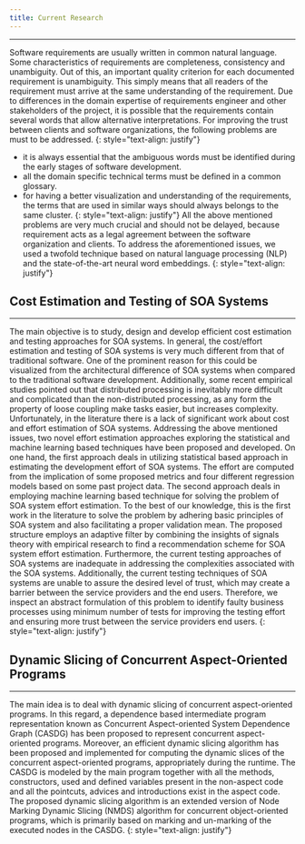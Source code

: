 ```yaml
---
title: Current Research
---
```

---
Software requirements are usually written in common natural language. Some characteristics of requirements are completeness, consistency and unambiguity. Out of this, an important quality criterion for each documented requirement is unambiguity. This simply means that all readers of the requirement must arrive at the same understanding of the requirement. Due to differences in the domain expertise of requirements engineer and other stakeholders of the project, it is possible that
the requirements contain several words that allow alternative interpretations. For improving the trust between clients and software organizations, the following problems are must to be addressed. 
{: style="text-align: justify"}
 - it is always essential that the ambiguous words must be identified during the early stages of software development. 
 - all the domain specific technical terms must be defined in a common glossary. 
 - for having a better visualization and understanding of the requirements, the terms that are used in similar ways should always belongs to the same cluster. 
{: style="text-align: justify"}
All the above mentioned problems are very much crucial and should not be delayed, because requirement acts as a legal agreement between the software organization and clients. To address the aforementioned issues, we used a twofold technique based on natural language processing (NLP) and the state-of-the-art neural word embeddings. 
{: style="text-align: justify"}

## Cost Estimation and Testing of SOA Systems
---
The main objective is to study, design and develop efficient cost estimation and testing approaches for SOA systems. In general, the cost/effort estimation and testing of SOA systems is very much different from that of traditional software. One of the prominent reason for this could be visualized from the architectural difference of SOA systems when compared to the traditional software development. Additionally, some recent empirical studies pointed out that distributed processing is inevitably more difficult and complicated than the non-distributed processing, as any form the property of loose coupling make tasks easier, but increases complexity. Unfortunately, in the literature there is a lack of significant work about cost and effort estimation of SOA systems. Addressing the above mentioned issues, two novel effort estimation approaches exploring the statistical and machine learning based techniques have been proposed and developed. On one hand, the first approach deals in utilizing statistical based approach in estimating the development effort of SOA systems. The effort are computed from the implication of some proposed metrics and four different regression models based on some past project data. The second approach deals in employing machine learning based technique for solving the problem of SOA system effort estimation. To the best of our knowledge, this is the first work in the literature to solve the problem by adhering basic principles of SOA system and also facilitating a proper validation mean. The proposed structure employs an adaptive filter by combining the insights of signals theory with empirical research to find a recommendation scheme for SOA system effort estimation. Furthermore, the current testing approaches of SOA systems are inadequate in addressing the complexities associated with the SOA systems. Additionally, the current testing techniques of SOA systems are unable to assure the desired level of trust, which may create a barrier between the service providers and the end users. Therefore, we inspect an abstract formulation of this problem to identify faulty business processes using minimum number of tests for improving the testing effort and ensuring more trust between the service providers end users.
{: style="text-align: justify"}

## Dynamic Slicing of Concurrent Aspect-Oriented Programs
---
The main idea is to deal with dynamic slicing of concurrent aspect-oriented programs. In this regard, a dependence based intermediate program representation known as Concurrent Aspect-oriented System Dependence Graph (CASDG) has been proposed to represent concurrent aspect-oriented programs. Moreover, an efficient dynamic slicing algorithm has been proposed and implemented for computing the dynamic slices of the concurrent aspect-oriented programs, appropriately during the runtime. The CASDG is modeled by the main program together with all the methods, constructors, used and defined variables present in the non-aspect code and all the pointcuts, advices and introductions exist in the aspect code. The proposed dynamic slicing algorithm is an extended version of Node Marking Dynamic Slicing (NMDS) algorithm for concurrent object-oriented programs, which is primarily based on marking and un-marking of the executed nodes in the CASDG.
{: style="text-align: justify"}

